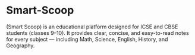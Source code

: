 # Smart-Scoop
(Smart Scoop) is an educational platform designed for ICSE and CBSE students (classes 9–10). It provides clear, concise, and easy-to-read notes for every subject — including Math, Science, English, History, and Geography.
